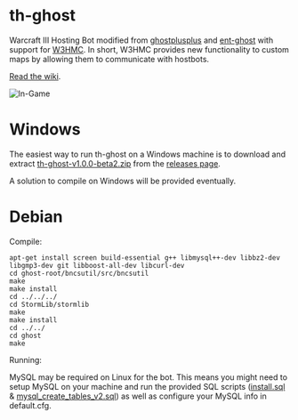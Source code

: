 # th-ghost
Warcraft III Hosting Bot modified from [ghostplusplus](https://code.google.com/archive/p/ghostplusplus/source) and [ent-ghost](https://github.com/uakfdotb/ent-ghost) with support for [W3HMC](https://github.com/triggerhappy187/th-ghost/wiki/W3HMC). In short, W3HMC provides new functionality to custom maps by allowing them to communicate with hostbots.

[Read the wiki](https://github.com/triggerhappy187/th-ghost/wiki).

![In-Game](https://i.imgur.com/Q6eANRR.png)

Windows
==========

The easiest way to run th-ghost on a Windows machine is to download and extract [th-ghost-v1.0.0-beta2.zip](https://github.com/triggerhappy187/th-ghost/releases/download/v1.0.0-beta.2/th-ghost-v1.0.0-beta2.zip) from the [releases page](https://github.com/triggerhappy187/th-ghost/releases).

A solution to compile on Windows will be provided eventually.

Debian
==========
Compile:

```
apt-get install screen build-essential g++ libmysql++-dev libbz2-dev libgmp3-dev git libboost-all-dev libcurl-dev
cd ghost-root/bncsutil/src/bncsutil
make
make install
cd ../../../
cd StormLib/stormlib
make
make install
cd ../../
cd ghost
make
```
Running:

MySQL may be required on Linux for the bot. This means you might need to setup MySQL on your machine and run the provided SQL scripts ([install.sql](https://github.com/triggerhappy187/th-ghost/blob/master/ghost/install.sql) & [mysql_create_tables_v2.sql](https://github.com/triggerhappy187/th-ghost/blob/master/mysql_create_tables_v2.sql)) as well as configure your MySQL info in default.cfg.
